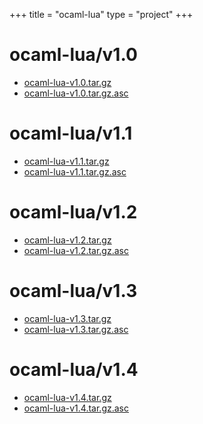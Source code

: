 +++
title = "ocaml-lua"
type = "project"
+++

# ocaml-lua/v1.0
* [ocaml-lua-v1.0.tar.gz](/ocaml-lua/ocaml-lua/v1.0/ocaml-lua-v1.0.tar.gz)
* [ocaml-lua-v1.0.tar.gz.asc](/ocaml-lua/ocaml-lua/v1.0/ocaml-lua-v1.0.tar.gz.asc)

# ocaml-lua/v1.1
* [ocaml-lua-v1.1.tar.gz](/ocaml-lua/ocaml-lua/v1.1/ocaml-lua-v1.1.tar.gz)
* [ocaml-lua-v1.1.tar.gz.asc](/ocaml-lua/ocaml-lua/v1.1/ocaml-lua-v1.1.tar.gz.asc)

# ocaml-lua/v1.2
* [ocaml-lua-v1.2.tar.gz](/ocaml-lua/ocaml-lua/v1.2/ocaml-lua-v1.2.tar.gz)
* [ocaml-lua-v1.2.tar.gz.asc](/ocaml-lua/ocaml-lua/v1.2/ocaml-lua-v1.2.tar.gz.asc)

# ocaml-lua/v1.3
* [ocaml-lua-v1.3.tar.gz](/ocaml-lua/ocaml-lua/v1.3/ocaml-lua-v1.3.tar.gz)
* [ocaml-lua-v1.3.tar.gz.asc](/ocaml-lua/ocaml-lua/v1.3/ocaml-lua-v1.3.tar.gz.asc)

# ocaml-lua/v1.4
* [ocaml-lua-v1.4.tar.gz](/ocaml-lua/ocaml-lua/v1.4/ocaml-lua-v1.4.tar.gz)
* [ocaml-lua-v1.4.tar.gz.asc](/ocaml-lua/ocaml-lua/v1.4/ocaml-lua-v1.4.tar.gz.asc)